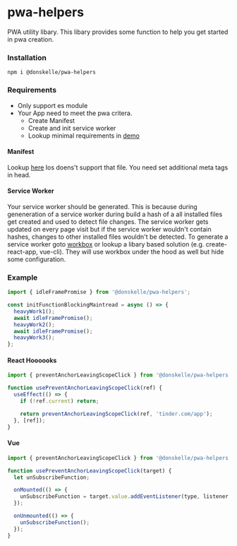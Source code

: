 # pwa-helpers

PWA utility libary. This libary provides some function to help you get started in pwa creation.

### Installation

```
npm i @donskelle/pwa-helpers
```

### Requirements

- Only support es module
- Your App need to meet the pwa critera.
  - Create Manifest
  - Create and init service worker
  - Lookup minimal requirements in [demo](../blob/master/demo)

#### Manifest

Lookup [here](https://developer.mozilla.org/en-US/docs/Web/Manifest)
Ios doens't support that file. You need set additional meta tags in head.

#### Service Worker

Your service worker should be generated.
This is because during geneneration of a service worker during build a hash of a all installed files get created and used to detect file changes.
The service worker gets updated on every page visit but if the service worker wouldn't contain hashes, changes to other installed files wouldn't be detected.
To generate a service worker goto [workbox](https://developers.google.com/web/tools/workbox) or lookup a libary based solution (e.g. create-react-app, vue-cli).
They will use workbox under the hood as well but hide some configuration.

### Example

```javascript
import { idleFramePromise } from '@donskelle/pwa-helpers';

const initFunctionBlockingMaintread = async () => {
  heavyWork1();
  await idleFramePromise();
  heavyWork2();
  await idleFramePromise();
  heavyWork3();
};
```

#### React Hoooooks

```javascript
import { preventAnchorLeavingScopeClick } from '@donskelle/pwa-helpers';

function usePreventAnchorLeavingScopeClick(ref) {
  useEffect(() => {
    if (!ref.current) return;

    return preventAnchorLeavingScopeClick(ref, 'tinder.com/app');
  }, [ref]);
}
```

#### Vue

```javascript
import { preventAnchorLeavingScopeClick } from '@donskelle/pwa-helpers';

function usePreventAnchorLeavingScopeClick(target) {
  let unSubscribeFunction;

  onMounted(() => {
    unSubscribeFunction = target.value.addEventListener(type, listener, options);
  });

  onUnmounted(() => {
    unSubscribeFunction();
  });
}
```

